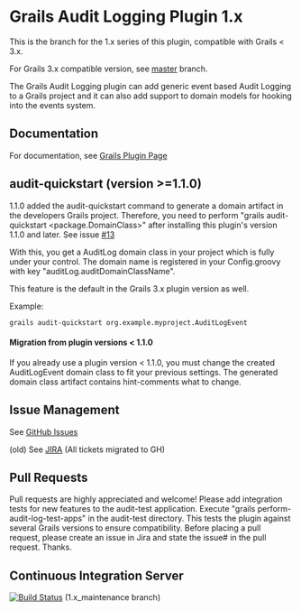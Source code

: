# Grails Audit Logging Plugin 1.x

This is the branch for the 1.x series of this plugin, compatible with Grails < 3.x.

For Grails 3.x compatible version, see [master](https://github.com/robertoschwald/grails-audit-logging-plugin/tree/master) branch.

The Grails Audit Logging plugin can add generic event based Audit Logging to a Grails project and it can also add support to domain models for hooking into the events system.

## Documentation
For documentation, see [Grails Plugin Page](http://grails.org/plugin/audit-logging "Grails Plugin Page")

## audit-quickstart (version >=1.1.0)
1.1.0 added the audit-quickstart command to generate a domain artifact in the developers Grails project. 
Therefore, you need to perform "grails audit-quickstart \<package.DomainClass\>" after installing this plugin's version 1.1.0 and later. See issue [#13](https://github.com/robertoschwald/grails-audit-logging-plugin/issues/13)

With this, you get a AuditLog domain class in your project which is fully under your control. The domain name is registered in your Config.groovy with key "auditLog.auditDomainClassName". 

This feature is the default in the Grails 3.x plugin version as well.

Example:

```
grails audit-quickstart org.example.myproject.AuditLogEvent

```
 
#### Migration from plugin versions < 1.1.0
If you already use a plugin version < 1.1.0, you must change the created AuditLogEvent domain class to fit your previous settings. The generated domain class artifact contains hint-comments what to change.


## Issue Management

See [GitHub Issues](https://github.com/robertoschwald/grails-audit-logging-plugin/issues "Issues")

(old) See [JIRA](http://jira.grails.org/browse/GPAUDITLOGGING "GPAUDITLOGGING JIRA") (All tickets migrated to GH)

## Pull Requests
Pull requests are highly appreciated and welcome!
Please add integration tests for new features to the audit-test application.
Execute "grails perform-audit-log-test-apps" in the audit-test directory. This tests the plugin against several Grails versions to ensure compatibility.
Before placing a pull request, please create an issue in Jira and state the issue# in the pull request. Thanks.


## Continuous Integration Server
[![Build Status](https://travis-ci.org/robertoschwald/grails-audit-logging-plugin.svg?branch=1.x_maintenance)](https://travis-ci.org/robertoschwald/grails-audit-logging-plugin?branch=1.x_maintenance) (1.x_maintenance branch)

